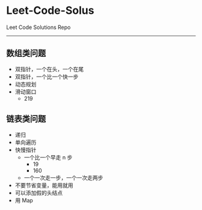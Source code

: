 # Leet-Code-Solus

Leet Code Solutions Repo

---

## 数组类问题

- 双指针，一个在头，一个在尾
- 双指针，一个比一个快一步
- 动态规划
- 滑动窗口
  - 219

## 链表类问题

- 递归
- 单向遍历
- 快慢指针
  - 一个比一个早走 n 步
    - 19
    - 160
  - 一个一次走一步，一个一次走两步
- 不要节省变量，能用就用
- 可以添加假的头结点
- 用 Map
